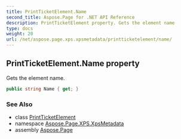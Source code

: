 ```yaml
---
title: PrintTicketElement.Name
second_title: Aspose.Page for .NET API Reference
description: PrintTicketElement property. Gets the element name
type: docs
weight: 20
url: /net/aspose.page.xps.xpsmetadata/printticketelement/name/
---
```

## PrintTicketElement.Name property

Gets the element name.

```csharp
public string Name { get; }
```

### See Also

* class [PrintTicketElement](../)
* namespace [Aspose.Page.XPS.XpsMetadata](../../printticketelement/)
* assembly [Aspose.Page](../../../)


